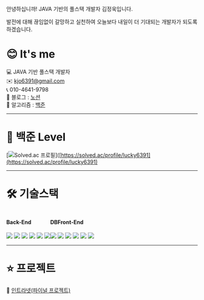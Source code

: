 <p>안녕하십니까! JAVA 기반의 풀스택 개발자 김정욱입니다.</p>
<p>발전에 대해 끊임없이 갈망하고 실천하여 오늘보다 내일이 더 기대되는 개발자가 되도록 하겠습니다.</p>

# 😊 It's me
💻 JAVA 기반 풀스택 개발자 <br>
✉️ kjo6391@gmail.com <br>
📞 010-4641-9798 <br>
🔗 블로그 : <a href="https://great-innovation-deb.notion.site/Resume-182789b52a2441a5972d627d6e453e1e" target="_blank">노션</a> <br>
💯 알고리즘 : <a href="https://great-innovation-deb.notion.site/c5da7cd3eee447499537ebcc96cd4166">백준</a>

<hr>

# 💯 백준 Level
[![Solved.ac
프로필](http://mazassumnida.wtf/api/v2/generate_badge?boj=lucky6391)]([https://solved.ac/profile/lucky6391](https://solved.ac/profile/lucky6391)

<hr>

# 🛠️ 기술스택
<div style="display:flex; flex-direction:row;">
  <div>
    <h4>Back-End</h4>
    <img src="https://img.shields.io/badge/java-007396?style=for-the-badge&logo=java&logoColor=white"> 
    <img src="https://img.shields.io/badge/Spring Framewor-6DB33F?style=for-the-badge&logo=spring&logoColor=white"> 
    <img src="https://img.shields.io/badge/maven-71A36?style=for-the-badge&logo=apachemaven&logoColor=white">  
    <img src="https://img.shields.io/badge/Gson-00FF00?style=for-the-badge&logo=google&logoColor=white">
    <img src="https://img.shields.io/badge/json-13B5EA?style=for-the-badge&logo=json&logoColor=white"> 
    <img src="https://img.shields.io/badge/mybatis-2E51A2?style=for-the-badge&logo=&logoColor=white">
  </div>
  <div>
    <h4>DB</h4>
    <img src="https://img.shields.io/badge/oracle-F80000?style=for-the-badge&logo=oracle&logoColor=white">
  </div>
  <div>
    <h4>Front-End</h4>
    <img src="https://img.shields.io/badge/html5-E34F26?style=for-the-badge&logo=html5&logoColor=white"> 
    <img src="https://img.shields.io/badge/css-1572B6?style=for-the-badge&logo=css3&logoColor=white"> 
    <img src="https://img.shields.io/badge/javascript-F7DF1E?style=for-the-badge&logo=javascript&logoColor=black">
    <img src="https://img.shields.io/badge/jquery-0769AD?style=for-the-badge&logo=jquery&logoColor=white">
    <img src="https://img.shields.io/badge/ajax-23C8D2?style=for-the-badge&logo=&logoColor=white">
  </div>
</div>

<hr>

# ⭐ 프로젝트
🔗 <a href="https://github.com/JungWook87/Omen">인트라넷(파이널 프로젝트)</a>
